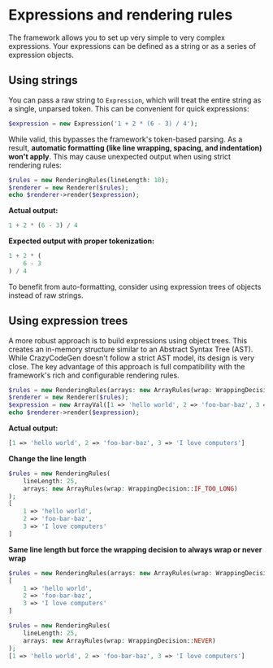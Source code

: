 # Expressions and rendering rules

The framework allows you to set up very simple to very complex expressions. Your expressions can be defined as a string or as a series of expression objects.

## Using strings

You can pass a raw string to `Expression`, which will treat the entire string as a single, unparsed token. This can be convenient for quick expressions:

```php
$expression = new Expression('1 + 2 * (6 - 3) / 4');
```

While valid, this bypasses the framework's token-based parsing. As a result, **automatic formatting (like line wrapping, spacing, and indentation) won't apply**. This may cause unexpected output when using strict rendering rules:

```php
$rules = new RenderingRules(lineLength: 10);
$renderer = new Renderer($rules);
echo $renderer->render($expression);
```

**Actual output:**
```php
1 + 2 * (6 - 3) / 4
```

**Expected output with proper tokenization:**
```php
1 + 2 * (
    6 - 3
) / 4
```

To benefit from auto-formatting, consider using expression trees of objects instead of raw strings.

## Using expression trees

A more robust approach is to build expressions using object trees. This creates an in-memory structure similar to an Abstract Syntax Tree (AST). While CrazyCodeGen doesn't follow a strict AST model, its design is very close. The key advantage of this approach is full compatibility with the framework's rich and configurable rendering rules.

```php
$rules = new RenderingRules(arrays: new ArrayRules(wrap: WrappingDecision::IF_TOO_LONG));
$renderer = new Renderer($rules);
$expression = new ArrayVal([1 => 'hello world', 2 => 'foo-bar-baz', 3 => 'I love computers']);
echo $renderer->render($expression);
```

**Actual output:**
```php
[1 => 'hello world', 2 => 'foo-bar-baz', 3 => 'I love computers']
```

**Change the line length**
```php
$rules = new RenderingRules(
    lineLength: 25,
    arrays: new ArrayRules(wrap: WrappingDecision::IF_TOO_LONG)
);
[
    1 => 'hello world',
    2 => 'foo-bar-baz',
    3 => 'I love computers'
]
```

**Same line length but force the wrapping decision to always wrap or never wrap**
```php
$rules = new RenderingRules(arrays: new ArrayRules(wrap: WrappingDecision::ALWAYS));
[
    1 => 'hello world',
    2 => 'foo-bar-baz',
    3 => 'I love computers'
]

$rules = new RenderingRules(
    lineLength: 25,
    arrays: new ArrayRules(wrap: WrappingDecision::NEVER)
);
[1 => 'hello world', 2 => 'foo-bar-baz', 3 => 'I love computers']
```

